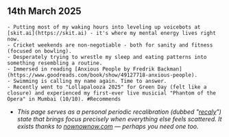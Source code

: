 ## 14th March 2025
	- Putting most of my waking hours into leveling up voicebots at [skit.ai](https://skit.ai) - it's where my mental energy lives right now.
	- Cricket weekends are non-negotiable - both for sanity and fitness (focused on bowling).
	- Desperately trying to wrestle my sleep and eating patterns into something resembling a routine.
	- Immersed in reading [Anxious People by Fredrik Backman](https://www.goodreads.com/book/show/49127718-anxious-people).
	- Swimming is calling my name again. Time to answer.
	- Recently went to "Lollapalooza 2025" for Green Day (felt like a closure) and experienced my first-ever live musicial "Phantom of the Opera" in Mumbai (10/10). #Recommends
- *This page serves as a personal periodic recalibration (dubbed "[recaly](https://www.urbandictionary.com/define.php?term=recaly)") state that brings focus precisely when everything else feels scattered. It exists thanks to [nownownow.com](https://nownownow.com) — perhaps you need one too.*